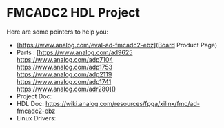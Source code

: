 # FMCADC2 HDL Project

Here are some pointers to help you:
  * [https://www.analog.com/eval-ad-fmcadc2-ebz](Board Product Page)
  * Parts : [https://www.analog.com/ad9625 \
			https://www.analog.com/adp7104 \
			https://www.analog.com/adp1753 \
			https://www.analog.com/adp2119 \
			https://www.analog.com/adp1741 \
			https://www.analog.com/adr280]()
  * Project Doc: 
  * HDL Doc: https://wiki.analog.com/resources/fpga/xilinx/fmc/ad-fmcadc2-ebz
  * Linux Drivers:
